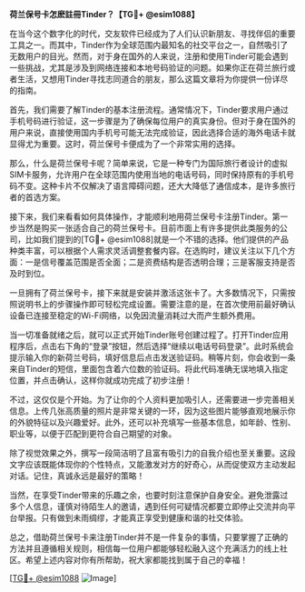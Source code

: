**荷兰保号卡怎麽註冊Tinder？【TG💪+ @esim1088】**

在当今这个数字化的时代，交友软件已经成为了人们认识新朋友、寻找伴侣的重要工具之一。而其中，Tinder作为全球范围内最知名的社交平台之一，自然吸引了无数用户的目光。然而，对于身在国外的人来说，注册和使用Tinder可能会遇到一些挑战，尤其是涉及到网络连接和本地号码验证的问题。如果你正在荷兰旅行或者生活，又想用Tinder寻找志同道合的朋友，那么这篇文章将为你提供一份详尽的指南。

首先，我们需要了解Tinder的基本注册流程。通常情况下，Tinder要求用户通过手机号码进行验证，这一步骤是为了确保每位用户的真实身份。但对于身在国外的用户来说，直接使用国内手机号可能无法完成验证，因此选择合适的海外电话卡就显得尤为重要。这时，荷兰保号卡便成为了一个非常实用的选择。

那么，什么是荷兰保号卡呢？简单来说，它是一种专门为国际旅行者设计的虚拟SIM卡服务，允许用户在全球范围内使用当地的电话号码，同时保持原有的手机号码不变。这种卡片不仅解决了语言障碍问题，还大大降低了通信成本，是许多旅行者的首选方案。

接下来，我们来看看如何具体操作，才能顺利地用荷兰保号卡注册Tinder。第一步当然是购买一张适合自己的荷兰保号卡。目前市面上有许多提供此类服务的公司，比如我们提到的[TG💪+ @esim1088]就是一个不错的选择。他们提供的产品种类丰富，可以根据个人需求灵活调整套餐内容。在选购时，建议关注以下几个方面：一是信号覆盖范围是否全面；二是资费结构是否透明合理；三是客服支持是否及时到位。

一旦拥有了荷兰保号卡，接下来就是安装并激活这张卡了。大多数情况下，只需按照说明书上的步骤操作即可轻松完成设置。需要注意的是，在首次使用前最好确认设备已连接至稳定的Wi-Fi网络，以免因流量消耗过大而产生额外费用。

当一切准备就绪之后，就可以正式开始Tinder账号创建过程了。打开Tinder应用程序后，点击右下角的“登录”按钮，然后选择“继续以电话号码登录”。此时系统会提示输入你的新荷兰号码，填好信息后点击发送验证码。稍等片刻，你会收到一条来自Tinder的短信，里面包含着六位数的验证码。将此代码准确无误地填入指定位置，并点击确认，这样你就成功完成了初步注册！

不过，这仅仅是个开始。为了让你的个人资料更加吸引人，还需要进一步完善相关信息。上传几张高质量的照片是非常关键的一环，因为这些图片能够直观地展示你的外貌特征以及兴趣爱好。此外，还可以补充填写一些基本信息，如年龄、性别、职业等，以便于匹配到更符合自己期望的对象。

除了视觉效果之外，撰写一段简洁明了且富有吸引力的自我介绍也至关重要。这段文字应该既能体现你的个性特点，又能激发对方的好奇心，从而促使双方主动发起对话。记住，真诚永远是最好的策略！

当然，在享受Tinder带来的乐趣之余，也要时刻注意保护自身安全。避免泄露过多个人信息，谨慎对待陌生人的邀请，遇到任何可疑情况都要立即停止交流并向平台举报。只有做到未雨绸缪，才能真正享受到健康和谐的社交体验。

总之，借助荷兰保号卡来注册Tinder并不是一件复杂的事情，只要掌握了正确的方法并且遵循相关规则，相信每一位用户都能够轻松融入这个充满活力的线上社区。希望上述内容对你有所帮助，祝大家都能找到属于自己的幸福！

[[TG💪+ @esim1088](https://t.me/s/esim1088) ![Image](https://i.postimg.cc/4NQfJmqS/Snipaste-2025-05-13-00-14-12.png)]